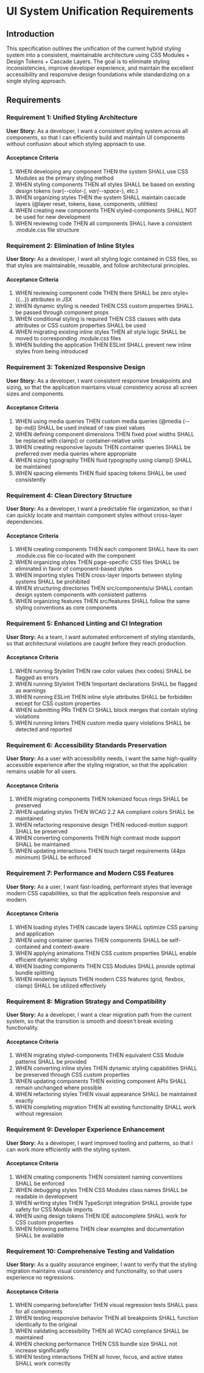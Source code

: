 # UI System Unification Requirements

## Introduction

This specification outlines the unification of the current hybrid styling system into a consistent, maintainable architecture using CSS Modules + Design Tokens + Cascade Layers. The goal is to eliminate styling inconsistencies, improve developer experience, and maintain the excellent accessibility and responsive design foundations while standardizing on a single styling approach.

## Requirements

### Requirement 1: Unified Styling Architecture

**User Story:** As a developer, I want a consistent styling system across all components, so that I can efficiently build and maintain UI components without confusion about which styling approach to use.

#### Acceptance Criteria

1. WHEN developing any component THEN the system SHALL use CSS Modules as the primary styling method
2. WHEN styling components THEN all styles SHALL be based on existing design tokens (var(--color-*), var(--space-*), etc.)
3. WHEN organizing styles THEN the system SHALL maintain cascade layers (@layer reset, tokens, base, components, utilities)
4. WHEN creating new components THEN styled-components SHALL NOT be used for new development
5. WHEN reviewing code THEN all components SHALL have a consistent .module.css file structure

### Requirement 2: Elimination of Inline Styles

**User Story:** As a developer, I want all styling logic contained in CSS files, so that styles are maintainable, reusable, and follow architectural principles.

#### Acceptance Criteria

1. WHEN reviewing component code THEN there SHALL be zero style={{...}} attributes in JSX
2. WHEN dynamic styling is needed THEN CSS custom properties SHALL be passed through component props
3. WHEN conditional styling is required THEN CSS classes with data attributes or CSS custom properties SHALL be used
4. WHEN migrating existing inline styles THEN all style logic SHALL be moved to corresponding .module.css files
5. WHEN building the application THEN ESLint SHALL prevent new inline styles from being introduced

### Requirement 3: Tokenized Responsive Design

**User Story:** As a developer, I want consistent responsive breakpoints and sizing, so that the application maintains visual consistency across all screen sizes and components.

#### Acceptance Criteria

1. WHEN using media queries THEN custom media queries (@media (--bp-md)) SHALL be used instead of raw pixel values
2. WHEN defining component dimensions THEN fixed pixel widths SHALL be replaced with clamp() or container-relative units
3. WHEN creating responsive layouts THEN container queries SHALL be preferred over media queries where appropriate
4. WHEN sizing typography THEN fluid typography using clamp() SHALL be maintained
5. WHEN spacing elements THEN fluid spacing tokens SHALL be used consistently

### Requirement 4: Clean Directory Structure

**User Story:** As a developer, I want a predictable file organization, so that I can quickly locate and maintain component styles without cross-layer dependencies.

#### Acceptance Criteria

1. WHEN creating components THEN each component SHALL have its own .module.css file co-located with the component
2. WHEN organizing styles THEN page-specific CSS files SHALL be eliminated in favor of component-based styles
3. WHEN importing styles THEN cross-layer imports between styling systems SHALL be prohibited
4. WHEN structuring directories THEN src/components/ui SHALL contain design system components with consistent patterns
5. WHEN organizing features THEN src/features SHALL follow the same styling conventions as core components

### Requirement 5: Enhanced Linting and CI Integration

**User Story:** As a team, I want automated enforcement of styling standards, so that architectural violations are caught before they reach production.

#### Acceptance Criteria

1. WHEN running Stylelint THEN raw color values (hex codes) SHALL be flagged as errors
2. WHEN running Stylelint THEN !important declarations SHALL be flagged as warnings
3. WHEN running ESLint THEN inline style attributes SHALL be forbidden except for CSS custom properties
4. WHEN submitting PRs THEN CI SHALL block merges that contain styling violations
5. WHEN running linters THEN custom media query violations SHALL be detected and reported

### Requirement 6: Accessibility Standards Preservation

**User Story:** As a user with accessibility needs, I want the same high-quality accessible experience after the styling migration, so that the application remains usable for all users.

#### Acceptance Criteria

1. WHEN migrating components THEN tokenized focus rings SHALL be preserved
2. WHEN updating styles THEN WCAG 2.2 AA compliant colors SHALL be maintained
3. WHEN refactoring responsive design THEN reduced-motion support SHALL be preserved
4. WHEN converting components THEN high contrast mode support SHALL be maintained
5. WHEN updating interactions THEN touch target requirements (44px minimum) SHALL be enforced

### Requirement 7: Performance and Modern CSS Features

**User Story:** As a user, I want fast-loading, performant styles that leverage modern CSS capabilities, so that the application feels responsive and modern.

#### Acceptance Criteria

1. WHEN loading styles THEN cascade layers SHALL optimize CSS parsing and application
2. WHEN using container queries THEN components SHALL be self-contained and context-aware
3. WHEN applying animations THEN CSS custom properties SHALL enable efficient dynamic styling
4. WHEN loading components THEN CSS Modules SHALL provide optimal bundle splitting
5. WHEN rendering layouts THEN modern CSS features (grid, flexbox, clamp) SHALL be utilized effectively

### Requirement 8: Migration Strategy and Compatibility

**User Story:** As a developer, I want a clear migration path from the current system, so that the transition is smooth and doesn't break existing functionality.

#### Acceptance Criteria

1. WHEN migrating styled-components THEN equivalent CSS Module patterns SHALL be provided
2. WHEN converting inline styles THEN dynamic styling capabilities SHALL be preserved through CSS custom properties
3. WHEN updating components THEN existing component APIs SHALL remain unchanged where possible
4. WHEN refactoring styles THEN visual appearance SHALL be maintained exactly
5. WHEN completing migration THEN all existing functionality SHALL work without regression

### Requirement 9: Developer Experience Enhancement

**User Story:** As a developer, I want improved tooling and patterns, so that I can work more efficiently with the styling system.

#### Acceptance Criteria

1. WHEN creating components THEN consistent naming conventions SHALL be enforced
2. WHEN debugging styles THEN CSS Modules class names SHALL be readable in development
3. WHEN writing styles THEN TypeScript integration SHALL provide type safety for CSS Module imports
4. WHEN using design tokens THEN IDE autocomplete SHALL work for CSS custom properties
5. WHEN following patterns THEN clear examples and documentation SHALL be available

### Requirement 10: Comprehensive Testing and Validation

**User Story:** As a quality assurance engineer, I want to verify that the styling migration maintains visual consistency and functionality, so that users experience no regressions.

#### Acceptance Criteria

1. WHEN comparing before/after THEN visual regression tests SHALL pass for all components
2. WHEN testing responsive behavior THEN all breakpoints SHALL function identically to the original
3. WHEN validating accessibility THEN all WCAG compliance SHALL be maintained
4. WHEN checking performance THEN CSS bundle size SHALL not increase significantly
5. WHEN testing interactions THEN all hover, focus, and active states SHALL work correctly